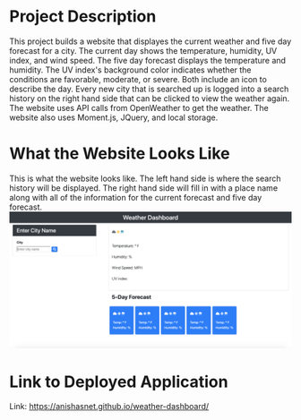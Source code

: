 # Project Description
This project builds a website that displayes the current weather and five day forecast for a city. The current day shows the temperature, humidity, UV index, and wind speed. The five day forecast displays the temperature and humidity. The UV index's background color indicates whether the conditions are favorable, moderate, or severe. Both include an icon to describe the day. Every new city that is searched up is logged into a search history on the right hand side that can be clicked to view the weather again. The website uses API calls from OpenWeather to get the weather. The website also uses Moment.js, JQuery, and local storage.

# What the Website Looks Like
This is what the website looks like. The left hand side is where the search history will be displayed. The right hand side will fill in with a place name along with all of the information for the current forecast and five day forecast.
![First Image](./assets/images/page1.png)

# Link to Deployed Application
Link: https://anishasnet.github.io/weather-dashboard/